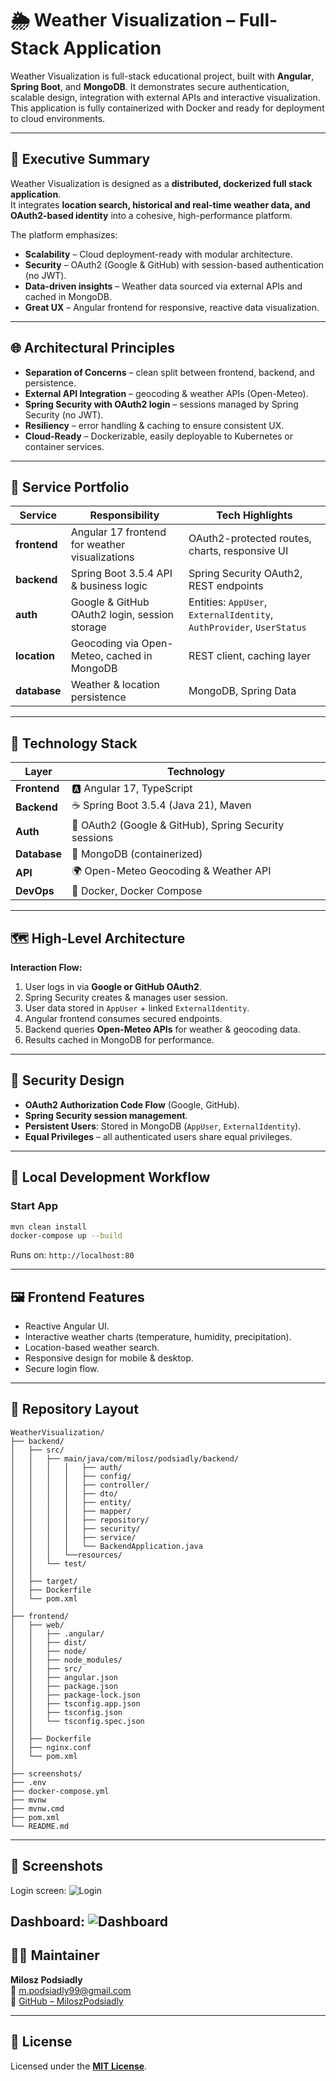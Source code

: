 # 🌦️ Weather Visualization – Full-Stack Application

Weather Visualization is full-stack educational project, built with **Angular**, **Spring Boot**, and **MongoDB**. It demonstrates secure authentication, scalable design, integration with external APIs and interactive visualization. This application is fully containerized with Docker and ready for deployment to cloud environments.

---

## 🧠 Executive Summary
Weather Visualization is designed as a **distributed, dockerized full stack application**.  
It integrates **location search, historical and real-time weather data, and OAuth2-based identity** into a cohesive, high-performance platform.

The platform emphasizes:  
- **Scalability** – Cloud deployment-ready with modular architecture.  
- **Security** – OAuth2 (Google & GitHub) with session-based authentication (no JWT).  
- **Data-driven insights** – Weather data sourced via external APIs and cached in MongoDB.  
- **Great UX** – Angular frontend for responsive, reactive data visualization.  

---

## 🌐 Architectural Principles
- **Separation of Concerns** – clean split between frontend, backend, and persistence.  
- **External API Integration** – geocoding & weather APIs (Open-Meteo).  
- **Spring Security with OAuth2 login** – sessions managed by Spring Security (no JWT).  
- **Resiliency** – error handling & caching to ensure consistent UX.  
- **Cloud-Ready** – Dockerizable, easily deployable to Kubernetes or container services.  

---

## 🔗 Service Portfolio

| Service      | Responsibility                                 | Tech Highlights |
|--------------|-------------------------------------------------|-----------------|
| **frontend** | Angular 17 frontend for weather visualizations | OAuth2-protected routes, charts, responsive UI |
| **backend**  | Spring Boot 3.5.4 API & business logic         | Spring Security OAuth2, REST endpoints |
| **auth**     | Google & GitHub OAuth2 login, session storage  | Entities: `AppUser`, `ExternalIdentity`, `AuthProvider`, `UserStatus` |
| **location** | Geocoding via Open-Meteo, cached in MongoDB    | REST client, caching layer |
| **database** | Weather & location persistence                 | MongoDB, Spring Data |

---

## 🧰 Technology Stack

| Layer        | Technology |
|--------------|------------|
| **Frontend** | 🅰️ Angular 17, TypeScript |
| **Backend**  | ☕ Spring Boot 3.5.4 (Java 21), Maven |
| **Auth**     | 🔐 OAuth2 (Google & GitHub), Spring Security sessions |
| **Database** | 🍃 MongoDB (containerized) |
| **API**      | 🌍 Open-Meteo Geocoding & Weather API |
| **DevOps**   | 🐳 Docker, Docker Compose |

---

## 🗺️ High-Level Architecture
**Interaction Flow:**
1. User logs in via **Google or GitHub OAuth2**.  
2. Spring Security creates & manages user session.  
3. User data stored in `AppUser` + linked `ExternalIdentity`.  
4. Angular frontend consumes secured endpoints.  
5. Backend queries **Open-Meteo APIs** for weather & geocoding data.  
6. Results cached in MongoDB for performance.  

---

## 🔐 Security Design
- **OAuth2 Authorization Code Flow** (Google, GitHub).  
- **Spring Security session management**.  
- **Persistent Users**: Stored in MongoDB (`AppUser`, `ExternalIdentity`).  
- **Equal Privileges** – all authenticated users share equal privileges.  

---

## 🚀 Local Development Workflow
### Start App
```bash
mvn clean install
docker-compose up --build
```
Runs on: `http://localhost:80`

---

## 🖼️ Frontend Features
- Reactive Angular UI.  
- Interactive weather charts (temperature, humidity, precipitation).  
- Location-based weather search.  
- Responsive design for mobile & desktop.  
- Secure login flow.  

---

## 📂 Repository Layout
```
WeatherVisualization/
├── backend/
│   ├── src/
│   │   ├── main/java/com/milosz/podsiadly/backend/
│   │   │   │   ├── auth/
│   │   │   │   ├── config/
│   │   │   │   ├── controller/
│   │   │   │   ├── dto/
│   │   │   │   ├── entity/
│   │   │   │   ├── mapper/
│   │   │   │   ├── repository/
│   │   │   │   ├── security/
│   │   │   │   ├── service/
│   │   │   │   └── BackendApplication.java
│   │   │   └──resources/
│   │   └── test/
│   │ 
│   ├── target/
│   ├── Dockerfile
│   └── pom.xml
│
├── frontend/
│   ├── web/
│   │   ├── .angular/
│   │   ├── dist/
│   │   ├── node/
│   │   ├── node_modules/
│   │   ├── src/
│   │   ├── angular.json
│   │   ├── package.json
│   │   ├── package-lock.json
│   │   ├── tsconfig.app.json
│   │   ├── tsconfig.json
│   │   └── tsconfig.spec.json
│   │   
│   ├── Dockerfile  
│   ├── nginx.conf  
│   └── pom.xml  
│ 
├── screenshots/   
├── .env   
├── docker-compose.yml
├── mvnw
├── mvnw.cmd
├── pom.xml
└── README.md

```
---
## 📸 Screenshots

Login screen:
![Login](./screenshots/Screen1.png)

Dashboard:
![Dashboard](./screenshots/Screen2.png)
---

## 🧑‍💻 Maintainer
**Milosz Podsiadly**  
📧 m.podsiadly99@gmail.com  
🔗 [GitHub – MiloszPodsiadly](https://github.com/MiloszPodsiadly)

---

## 📜 License
Licensed under the [**MIT License**](https://opensource.org/licenses/MIT).
